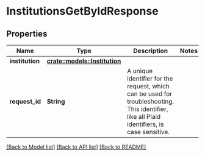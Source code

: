 # InstitutionsGetByIdResponse

## Properties

Name | Type | Description | Notes
------------ | ------------- | ------------- | -------------
**institution** | [**crate::models::Institution**](Institution.md) |  | 
**request_id** | **String** | A unique identifier for the request, which can be used for troubleshooting. This identifier, like all Plaid identifiers, is case sensitive. | 

[[Back to Model list]](../README.md#documentation-for-models) [[Back to API list]](../README.md#documentation-for-api-endpoints) [[Back to README]](../README.md)


